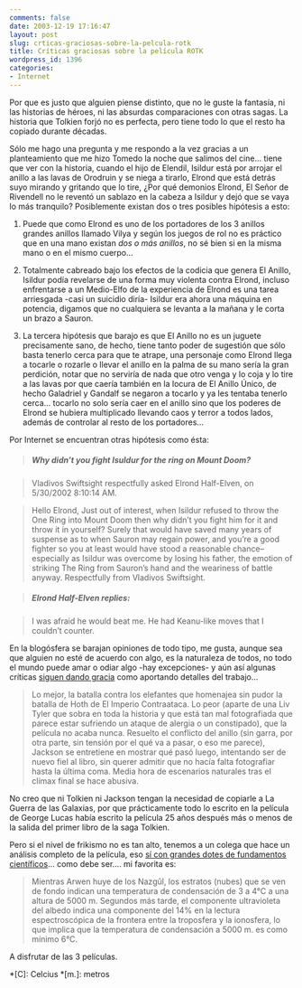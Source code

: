 ```yaml
---
comments: false
date: 2003-12-19 17:16:47
layout: post
slug: crticas-graciosas-sobre-la-pelcula-rotk
title: Críticas graciosas sobre la película ROTK
wordpress_id: 1396
categories:
- Internet
---
```


Por que es justo que alguien piense distinto, que no le guste la fantasía, ni las historias de héroes, ni las absurdas comparaciones con otras sagas. La historia que Tolkien forjó no es perfecta, pero tiene todo lo que el resto ha copiado durante décadas.





Sólo me hago una pregunta y me respondo a la vez gracias a un planteamiento que me hizo Tomedo la noche que salimos del cine… tiene que ver con la historia, cuando el hijo de Elendil, Isildur está por arrojar el anillo a las lavas de Orodruin y se niega a tirarlo, Elrond que está detrás suyo mirando y gritando que lo tire, ¿Por qué demonios Elrond, El Señor de Rivendell no le reventó un sablazo en la cabeza a Isildur y dejó que se vaya lo más tranquilo? Posiblemente existan dos o tres posibles hipótesis a esto:







  1. Puede que como Elrond es uno de los portadores de los 3 anillos grandes anillos llamado Vilya y según los juegos de rol no es práctico que en una mano existan _dos o más anillos_, no sé bien si en la misma mano o en el mismo cuerpo…


  2. Totalmente cabreado bajo los efectos de la codicia que genera El Anillo, Isildur podía revelarse de una forma muy violenta contra Elrond, incluso enfrentarse a un Medio-Elfo de la experiencia de Elrond es una tarea arriesgada -casi un suicidio diría- Isildur era ahora una máquina en potencia, digamos que no cualquiera se levanta a la mañana y le corta un brazo a Sauron.


  3. La tercera hipótesis que barajo es que El Anillo no es un juguete precisamente sano, de hecho, tiene tanto poder de sugestión que sólo basta tenerlo cerca para que te atrape, una personaje como Elrond llega a tocarle o rozarle o llevar el anillo en la palma de su mano sería la gran perdición, notar que no serviría de nada que otro venga y lo coja y lo tire a las lavas por que caería también en la locura de El Anillo &Uacute;nico, de hecho Galadriel y Gandalf se negaron a tocarlo y ya les tentaba tenerlo cerca… tocarlo no solo sería caer en el anillo sino que los poderes de Elrond se hubiera multiplicado llevando caos y terror a todos lados, además de controlar al resto de los portadores…





Por Internet se encuentran otras hipótesis como ésta:





> 


> 
> ##### Why didn’t you fight Isuldur for the ring on Mount Doom?
> 
> 


> 
> Vladivos Swiftsight respectfully asked Elrond Half-Elven, on 5/30/2002 8:10:14 AM.
> 
> 


> 
> Hello Elrond, Just out of interest, when Isildur refused to throw the One Ring into Mount Doom then why didn’t you fight him for it and throw it in yourself? Surely that would have saved many years of suspense as to when Sauron may regain power, and you’re a good fighter so you at least would have stood a reasonable chance–especially as Isildur was overcome by losing his father, the emotion of striking The Ring from Sauron’s hand and the weariness of battle anyway. Respectfully from Vladivos Swiftsight.
> 
> 


> 
> ##### Elrond Half-Elven replies:
> 
> 


> 
> I was afraid he would beat me. He had Keanu-like moves that I couldn’t counter.
> 
> 







En la blogósfera se barajan opiniones de todo tipo, me gusta, aunque sea que alguien no esté de acuerdo con algo, es la naturaleza de todos, no todo el mundo puede amar o odiar algo -hay excepciones- y aún así algunas críticas [siguen dando gracia](http://crisei.blogalia.com//historias/13996) como aportando detalles del trabajo…





> Lo mejor, la batalla contra los elefantes que homenajea sin pudor la batalla de Hoth de El Imperio Contraataca. Lo peor (aparte de una Liv Tyler que sobra en toda la historia y que está tan mal fotografiada que parece estar sufriendo un ataque de alergia o un constipado), que la película no acaba nunca. Resuelto el conflicto del anillo (sin garra, por otra parte, sin tensión por el qué va a pasar, o eso me parece), Jackson se entretiene en mostrar qué pasó luego, intentando ser de nuevo fiel al libro, sin querer admitir que no hacía falta fotografiar hasta la última coma. Media hora de escenarios naturales tras el clímax final se hace abusiva.





No creo que ni Tolkien ni Jackson tengan la necesidad de copiarle a La Guerra de las Galaxias, por que prácticamente todo lo escrito en la película de George Lucas había escrito la película 25 años después más o menos de la salida del primer libro de la saga Tolkien.





Pero si el nivel de frikismo no es tan alto, tenemos a un colega que hace un análisis completo de la película, eso [sí con grandes dotes de fundamentos científicos](http://www.nv30.com/site/index.php)… como debe ser…. mi favorita es:





> Mientras Arwen huye de los Nazg&ucirc;l, los estratos (nubes) que se ven de fondo indican una temperatura de condensación de 3 a 4&deg;C a una altura de 5000 m. Segundos más tarde, el componente ultravioleta del albedo indica una componente del 14% en la lectura espectroscópica de la frontera entre la troposfera y la ionosfera, lo que implica que la temperatura de condensación a 5000 m. es como mínimo 6&deg;C.





A disfrutar de las 3 películas.




 
  *[C]: Celcius
  *[m.]: metros
